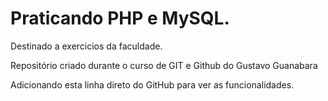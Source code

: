 # Praticando PHP e MySQL.
 Destinado a exercicios da faculdade.

 Repositório criado durante o curso de GIT e Github do Gustavo Guanabara

 Adicionando esta linha direto do GitHub para ver as funcionalidades.
